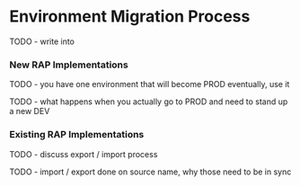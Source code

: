 # Environment Migration Process

TODO - write into

### New RAP Implementations

TODO - you have one environment that will become PROD eventually, use it

TODO - what happens when you actually go to PROD and need to stand up a new DEV

### Existing RAP Implementations

TODO - discuss export / import process

TODO - import / export done on source name, why those need to be in sync

